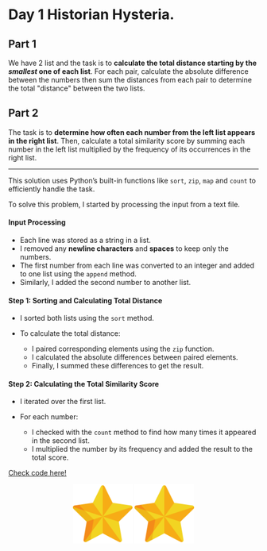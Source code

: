 # Day 1 Historian Hysteria.

## Part 1
We have 2 list and the task is to **calculate the total distance starting by the _smallest_ one of each list**. For each pair, calculate the absolute difference between the numbers then sum the distances from each pair to determine the total "distance" between the two lists.

## Part 2
The task is to **determine how often each number from the left list appears in the right list**. Then, calculate a total similarity score by summing each number in the left list multiplied by the frequency of its occurrences in the right list.

---

This solution uses Python’s built-in functions like `sort`, `zip`, `map` and `count` to efficiently handle the task.

To solve this problem, I started by processing the input from a text file.

#### Input Processing

* Each line was stored as a string in a list.
* I removed any **newline characters** and **spaces** to keep only the numbers.
* The first number from each line was converted to an integer and added to one list using the `append` method.
* Similarly, I added the second number to another list.

#### Step 1: Sorting and Calculating Total Distance

* I sorted both lists using the `sort` method.

* To calculate the total distance:
    * I paired corresponding elements using the `zip` function.
    * I calculated the absolute differences between paired elements.
    * Finally, I summed these differences to get the result.

#### Step 2: Calculating the Total Similarity Score

* I iterated over the first list.

* For each number:
    * I checked with the `count` method to find how many times it appeared in the second list.
    * I multiplied the number by its frequency and added the result to the total score.

[Check code here!](solution.py)

<p align="center">
  <img src="../../images/AoC_2024_Star.png" alt="AoC 2024 Star" width="120" height="120">
  <img src="../../images/AoC_2024_Star.png" alt="AoC 2024 Star" width="120" height="120">
</p>
